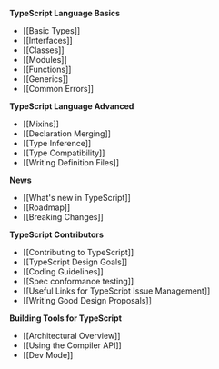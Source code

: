 **TypeScript Language Basics**

* [[Basic Types]]
* [[Interfaces]]
* [[Classes]]
* [[Modules]]
* [[Functions]]
* [[Generics]]
* [[Common Errors]]

**TypeScript Language Advanced**

* [[Mixins]]
* [[Declaration Merging]]
* [[Type Inference]]
* [[Type Compatibility]]
* [[Writing Definition Files]]

**News**
* [[What's new in TypeScript]]
* [[Roadmap]]
* [[Breaking Changes]]

**TypeScript Contributors**

* [[Contributing to TypeScript]]
* [[TypeScript Design Goals]]
* [[Coding Guidelines]]
* [[Spec conformance testing]]
* [[Useful Links for TypeScript Issue Management]]
* [[Writing Good Design Proposals]]

**Building Tools for TypeScript**
* [[Architectural Overview]]
* [[Using the Compiler API]]
* [[Dev Mode]]